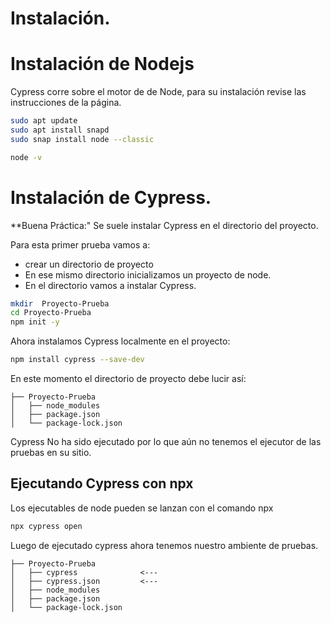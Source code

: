 # Instalación.

# Instalación de Nodejs

Cypress corre sobre el motor de de Node, para su instalación revise las instrucciones de la página.

```bash
sudo apt update
sudo apt install snapd
sudo snap install node --classic

node -v
```
# Instalación de Cypress.

**Buena Práctica:" Se suele instalar Cypress en el directorio del proyecto.

Para esta primer prueba vamos a:
* crear un directorio de proyecto
* En ese mismo directorio inicializamos un proyecto de node.
* En el directorio vamos a instalar Cypress.

```bash
mkdir  Proyecto-Prueba
cd Proyecto-Prueba
npm init -y
```

Ahora instalamos Cypress localmente en el proyecto:

```bash
npm install cypress --save-dev
```
En este momento el directorio de proyecto debe lucir así:
```
├── Proyecto-Prueba
│   ├── node_modules
│   ├── package.json
│   └── package-lock.json
```
Cypress No ha sido ejecutado por lo que aún no tenemos el ejecutor de las pruebas en su sitio.

## Ejecutando Cypress con npx

Los ejecutables de node pueden se lanzan con el comando npx
```bash
npx cypress open
```

Luego de ejecutado cypress ahora tenemos nuestro ambiente de pruebas.

```
├── Proyecto-Prueba
│   ├── cypress              <---
│   ├── cypress.json         <---
│   ├── node_modules
│   ├── package.json
│   └── package-lock.json
```



